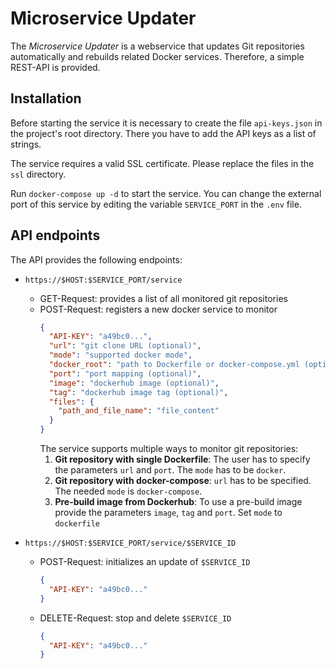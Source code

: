 # Microservice Updater

The *Microservice Updater* is a webservice that updates Git repositories
automatically and rebuilds related Docker services. Therefore, a simple
REST-API is provided.

## Installation
Before starting the service it is necessary to create the file `api-keys.json`
in the project's root directory. There you have to add the API keys as a
list of strings.

The service requires a valid SSL certificate. Please replace the files in
the `ssl` directory.

Run `docker-compose up -d` to start the service. You can change the external
port of this service by editing the variable `SERVICE_PORT` in the `.env`
file.

## API endpoints
The API provides the following endpoints:
* `https://$HOST:$SERVICE_PORT/service`
  * GET-Request: provides a list of all monitored git repositories
  * POST-Request: registers a new docker service to monitor
    ```json
    {
      "API-KEY": "a49bc0...",
      "url": "git clone URL (optional)",
      "mode": "supported docker mode",
      "docker_root": "path to Dockerfile or docker-compose.yml (optional)",
      "port": "port mapping (optional)",
      "image": "dockerhub image (optional)",
      "tag": "dockerhub image tag (optional)",
      "files": {
        "path_and_file_name": "file_content"
      }
    }
    ```
    The service supports multiple ways to monitor git repositories:
    1. **Git repository with single Dockerfile**: The user has to specify the
    parameters `url` and `port`. The `mode` has to be `docker`.
    2. **Git repository with docker-compose**: `url` has to be specified.
    The needed `mode` is `docker-compose`.
    3. **Pre-build image from Dockerhub**: To use a pre-build image provide
    the parameters `image`, `tag` and `port`. Set `mode` to `dockerfile`

* `https://$HOST:$SERVICE_PORT/service/$SERVICE_ID`
  * POST-Request: initializes an update of `$SERVICE_ID`
    ```json
    {
      "API-KEY": "a49bc0..."
    }
    ```
  * DELETE-Request: stop and delete `$SERVICE_ID`
    ```json
    {
      "API-KEY": "a49bc0..."
    }
    ```
